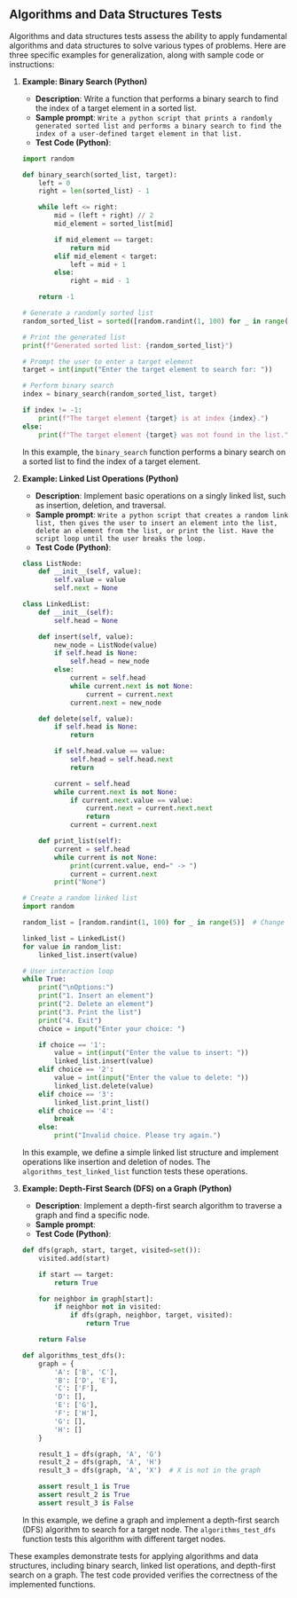 ## Algorithms and Data Structures Tests
Algorithms and data structures tests assess the ability to apply fundamental algorithms and data structures to solve various types of problems. Here are three specific examples for generalization, along with sample code or instructions:

1. **Example: Binary Search (Python)**

   - **Description**: Write a function that performs a binary search to find the index of a target element in a sorted list.
   - **Sample prompt**: ```Write a python script that prints a randomly generated sorted list and performs a binary search to find the index of a user-defined target element in that list.```
   - **Test Code (Python)**:

   ```python
   import random
   
   def binary_search(sorted_list, target):
       left = 0
       right = len(sorted_list) - 1
   
       while left <= right:
           mid = (left + right) // 2
           mid_element = sorted_list[mid]
   
           if mid_element == target:
               return mid
           elif mid_element < target:
               left = mid + 1
           else:
               right = mid - 1
   
       return -1
   
   # Generate a randomly sorted list
   random_sorted_list = sorted([random.randint(1, 100) for _ in range(10)])  # Change the range and list size as needed
   
   # Print the generated list
   print(f"Generated sorted list: {random_sorted_list}")
   
   # Prompt the user to enter a target element
   target = int(input("Enter the target element to search for: "))
   
   # Perform binary search
   index = binary_search(random_sorted_list, target)
   
   if index != -1:
       print(f"The target element {target} is at index {index}.")
   else:
       print(f"The target element {target} was not found in the list.")
   ```

   In this example, the `binary_search` function performs a binary search on a sorted list to find the index of a target element.

2. **Example: Linked List Operations (Python)**

   - **Description**: Implement basic operations on a singly linked list, such as insertion, deletion, and traversal.
   - **Sample prompt**: ```Write a python script that creates a random link list, then gives the user to insert an element into the list, delete an element from the list, or print the list. Have the script loop until the user breaks the loop.```
   - **Test Code (Python)**:

   ```python
   class ListNode:
       def __init__(self, value):
           self.value = value
           self.next = None
   
   class LinkedList:
       def __init__(self):
           self.head = None
   
       def insert(self, value):
           new_node = ListNode(value)
           if self.head is None:
               self.head = new_node
           else:
               current = self.head
               while current.next is not None:
                   current = current.next
               current.next = new_node
   
       def delete(self, value):
           if self.head is None:
               return
   
           if self.head.value == value:
               self.head = self.head.next
               return
   
           current = self.head
           while current.next is not None:
               if current.next.value == value:
                   current.next = current.next.next
                   return
               current = current.next
   
       def print_list(self):
           current = self.head
           while current is not None:
               print(current.value, end=" -> ")
               current = current.next
           print("None")
   
   # Create a random linked list
   import random
   
   random_list = [random.randint(1, 100) for _ in range(5)]  # Change the range and list size as needed
   
   linked_list = LinkedList()
   for value in random_list:
       linked_list.insert(value)
   
   # User interaction loop
   while True:
       print("\nOptions:")
       print("1. Insert an element")
       print("2. Delete an element")
       print("3. Print the list")
       print("4. Exit")
       choice = input("Enter your choice: ")
   
       if choice == '1':
           value = int(input("Enter the value to insert: "))
           linked_list.insert(value)
       elif choice == '2':
           value = int(input("Enter the value to delete: "))
           linked_list.delete(value)
       elif choice == '3':
           linked_list.print_list()
       elif choice == '4':
           break
       else:
           print("Invalid choice. Please try again.")
   ```

   In this example, we define a simple linked list structure and implement operations like insertion and deletion of nodes. The `algorithms_test_linked_list` function tests these operations.

3. **Example: Depth-First Search (DFS) on a Graph (Python)**

   - **Description**: Implement a depth-first search algorithm to traverse a graph and find a specific node.
   - **Sample prompt**: 
   - **Test Code (Python)**:

   ```python
   def dfs(graph, start, target, visited=set()):
       visited.add(start)

       if start == target:
           return True

       for neighbor in graph[start]:
           if neighbor not in visited:
               if dfs(graph, neighbor, target, visited):
                   return True

       return False

   def algorithms_test_dfs():
       graph = {
           'A': ['B', 'C'],
           'B': ['D', 'E'],
           'C': ['F'],
           'D': [],
           'E': ['G'],
           'F': ['H'],
           'G': [],
           'H': []
       }

       result_1 = dfs(graph, 'A', 'G')
       result_2 = dfs(graph, 'A', 'H')
       result_3 = dfs(graph, 'A', 'X')  # X is not in the graph

       assert result_1 is True
       assert result_2 is True
       assert result_3 is False
   ```

   In this example, we define a graph and implement a depth-first search (DFS) algorithm to search for a target node. The `algorithms_test_dfs` function tests this algorithm with different target nodes.

These examples demonstrate tests for applying algorithms and data structures, including binary search, linked list operations, and depth-first search on a graph. The test code provided verifies the correctness of the implemented functions.
